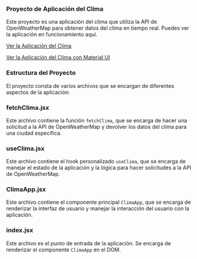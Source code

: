 ### Proyecto de Aplicación del Clima

Este proyecto es una aplicación del clima que utiliza la API de OpenWeatherMap para obtener datos del clima en tiempo real. Puedes ver la aplicación en funcionamiento aquí.

[Ver la Aplicación del Clima](https://aplicacion-clima-react-js.netlify.app/)

[Ver la Aplicación del Clima con Material UI](https://aplicacion-clima-react-material-js.netlify.app/)

### Estructura del Proyecto

El proyecto consta de varios archivos que se encargan de diferentes aspectos de la aplicación:

### fetchClima.jsx

Este archivo contiene la función `fetchClima`, que se encarga de hacer una solicitud a la API de OpenWeatherMap y devolver los datos del clima para una ciudad específica.

### useClima.jsx

Este archivo contiene el hook personalizado `useClima`, que se encarga de manejar el estado de la aplicación y la lógica para hacer solicitudes a la API de OpenWeatherMap.

### ClimaApp.jsx

Este archivo contiene el componente principal `ClimaApp`, que se encarga de renderizar la interfaz de usuario y manejar la interacción del usuario con la aplicación.

### index.jsx

Este archivo es el punto de entrada de la aplicación. Se encarga de renderizar el componente `ClimaApp` en el DOM.
